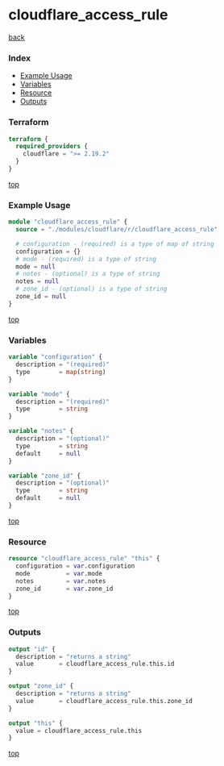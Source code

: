 # cloudflare_access_rule

[back](../cloudflare.md)

### Index

- [Example Usage](#example-usage)
- [Variables](#variables)
- [Resource](#resource)
- [Outputs](#outputs)

### Terraform

```terraform
terraform {
  required_providers {
    cloudflare = ">= 2.19.2"
  }
}
```

[top](#index)

### Example Usage

```terraform
module "cloudflare_access_rule" {
  source = "./modules/cloudflare/r/cloudflare_access_rule"

  # configuration - (required) is a type of map of string
  configuration = {}
  # mode - (required) is a type of string
  mode = null
  # notes - (optional) is a type of string
  notes = null
  # zone_id - (optional) is a type of string
  zone_id = null
}
```

[top](#index)

### Variables

```terraform
variable "configuration" {
  description = "(required)"
  type        = map(string)
}

variable "mode" {
  description = "(required)"
  type        = string
}

variable "notes" {
  description = "(optional)"
  type        = string
  default     = null
}

variable "zone_id" {
  description = "(optional)"
  type        = string
  default     = null
}
```

[top](#index)

### Resource

```terraform
resource "cloudflare_access_rule" "this" {
  configuration = var.configuration
  mode          = var.mode
  notes         = var.notes
  zone_id       = var.zone_id
}
```

[top](#index)

### Outputs

```terraform
output "id" {
  description = "returns a string"
  value       = cloudflare_access_rule.this.id
}

output "zone_id" {
  description = "returns a string"
  value       = cloudflare_access_rule.this.zone_id
}

output "this" {
  value = cloudflare_access_rule.this
}
```

[top](#index)